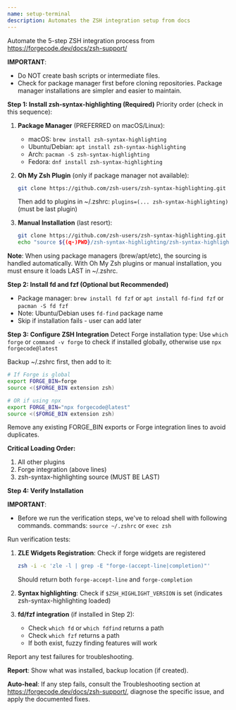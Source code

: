```yaml
---
name: setup-terminal
description: Automates the ZSH integration setup from docs
---
```


Automate the 5-step ZSH integration process from https://forgecode.dev/docs/zsh-support/

**IMPORTANT**: 
  - Do NOT create bash scripts or intermediate files.
  - Check for package manager first before cloning repositories. Package manager installations are simpler and easier to maintain.

**Step 1: Install zsh-syntax-highlighting (Required)**
Priority order (check in this sequence):
1. **Package Manager** (PREFERRED on macOS/Linux):
   - macOS: `brew install zsh-syntax-highlighting`
   - Ubuntu/Debian: `apt install zsh-syntax-highlighting`
   - Arch: `pacman -S zsh-syntax-highlighting`
   - Fedora: `dnf install zsh-syntax-highlighting`
   
2. **Oh My Zsh Plugin** (only if package manager not available):
   ```bash
   git clone https://github.com/zsh-users/zsh-syntax-highlighting.git ${ZSH_CUSTOM:-~/.oh-my-zsh/custom}/plugins/zsh-syntax-highlighting
   ```
   Then add to plugins in ~/.zshrc: `plugins=(... zsh-syntax-highlighting)` (must be last plugin)

3. **Manual Installation** (last resort):
   ```bash
   git clone https://github.com/zsh-users/zsh-syntax-highlighting.git
   echo "source ${(q-)PWD}/zsh-syntax-highlighting/zsh-syntax-highlighting.zsh" >> ${ZDOTDIR:-$HOME}/.zshrc
   ```

**Note**: When using package managers (brew/apt/etc), the sourcing is handled automatically. With Oh My Zsh plugins or manual installation, you must ensure it loads LAST in ~/.zshrc.

**Step 2: Install fd and fzf (Optional but Recommended)**
- Package manager: `brew install fd fzf` or `apt install fd-find fzf` or `pacman -S fd fzf`
- Note: Ubuntu/Debian uses `fd-find` package name
- Skip if installation fails - user can add later

**Step 3: Configure ZSH Integration**
Detect Forge installation type: Use `which forge` or `command -v forge` to check if installed globally, otherwise use `npx forgecode@latest`

Backup ~/.zshrc first, then add to it:
```bash
# If Forge is global
export FORGE_BIN=forge
source <($FORGE_BIN extension zsh)

# OR if using npx
export FORGE_BIN="npx forgecode@latest"
source <($FORGE_BIN extension zsh)
```
Remove any existing FORGE_BIN exports or Forge integration lines to avoid duplicates.

**Critical Loading Order:**
1. All other plugins
2. Forge integration (above lines)
3. zsh-syntax-highlighting source (MUST BE LAST)

**Step 4: Verify Installation**

**IMPORTANT**:
  - Before we run the verification steps, we've to reload shell with following commands.
    commands: `source ~/.zshrc` or `exec zsh`

Run verification tests:
1. **ZLE Widgets Registration**: Check if forge widgets are registered
   ```bash
   zsh -i -c 'zle -l | grep -E "forge-(accept-line|completion)"'
   ```
   Should return both `forge-accept-line` and `forge-completion`

2. **Syntax highlighting**: Check if `$ZSH_HIGHLIGHT_VERSION` is set (indicates zsh-syntax-highlighting loaded)

3. **fd/fzf integration** (if installed in Step 2):
   - Check `which fd` or `which fdfind` returns a path
   - Check `which fzf` returns a path
   - If both exist, fuzzy finding features will work

Report any test failures for troubleshooting.

**Report**: Show what was installed, backup location (if created).

**Auto-heal**: If any step fails, consult the Troubleshooting section at https://forgecode.dev/docs/zsh-support/, diagnose the specific issue, and apply the documented fixes.
